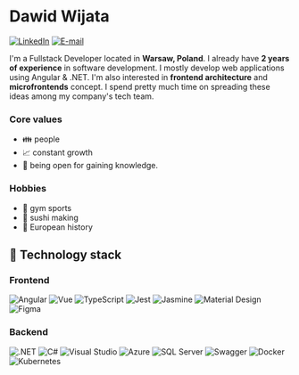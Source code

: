 # Dawid Wijata 
[![LinkedIn](https://img.shields.io/badge/LinkedIn-326CE5?style=for-the-badge&logo=linkedin&logoColor=fafafa)](https://www.linkedin.com/in/dawid-wijata/?locale=en_US) 
[![E-mail](https://img.shields.io/badge/Email-EA4335?style=for-the-badge&logo=gmail&logoColor=fafafa)](mailto:contact@dawidwijata.pl)

I'm a Fullstack Developer located in **Warsaw, Poland**. I already have **2 years of experience** in software development. I mostly develop web applications using Angular & .NET. I'm also interested in **frontend architecture** and **microfrontends** concept. I spend pretty much time on spreading these ideas among my company's tech team.

### Core values
- :family: people
- :chart_with_upwards_trend: constant growth 
- :open_hands: being open for gaining knowledge.

### Hobbies
- :muscle: gym sports
- :sushi: sushi making
- :ledger: European history


## :wrench: Technology stack

### Frontend
![Angular](https://img.shields.io/badge/Angular-DD0031?style=for-the-badge&logo=angular&logoColor=fafafa)
![Vue](https://img.shields.io/badge/Vue-336868?style=for-the-badge&logo=vuedotjs&logoColor=fafafa)
![TypeScript](https://img.shields.io/badge/Typescript-3178C6?style=for-the-badge&logo=typescript&logoColor=fafafa)
![Jest](https://img.shields.io/badge/Jest-BF3C17?style=for-the-badge&logo=jest&logoColor=fafafa)
![Jasmine](https://img.shields.io/badge/Jasmine-863F7E?style=for-the-badge&logo=jasmine&logoColor=fafafa)
![Material Design](https://img.shields.io/badge/Material%20Design-BC705A?style=for-the-badge&logo=materialdesign&logoColor=fafafa)
![Figma](https://img.shields.io/badge/Figma-000000?style=for-the-badge&logo=figma)

### Backend
![.NET](https://img.shields.io/badge/.NET-512BD4?style=for-the-badge&logo=dotnet&logoColor=fafafa)
![C#](https://img.shields.io/badge/C%23-56418E?style=for-the-badge&logo=csharp&logoColor=fafafa)
![Visual Studio](https://img.shields.io/badge/Visual%20Studio-66418E?style=for-the-badge&logo=visualstudio&logoColor=fafafa)
![Azure](https://img.shields.io/badge/Azure-006ABD?style=for-the-badge&logo=microsoftazure&logoColor=fafafa)
![SQL Server](https://img.shields.io/badge/SQL%20Server-0078D4?style=for-the-badge&logo=microsoftsqlserver&logoColor=fafafa)
![Swagger](https://img.shields.io/badge/Swagger-83E72D?style=for-the-badge&logo=swagger&logoColor=000000)
![Docker](https://img.shields.io/badge/Docker-2496ED?style=for-the-badge&logo=docker&logoColor=fafafa)
![Kubernetes](https://img.shields.io/badge/Kubernetes-326CE5?style=for-the-badge&logo=kubernetes&logoColor=fafafa)
